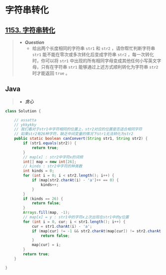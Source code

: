 # 字符串转化

## [1153. 字符串转化](https://leetcode.cn/problems/string-transforms-into-another-string/)

> - ***Question***
>   - 给出两个长度相同的字符串 `str1` 和 `str2` ，请你帮忙判断字符串 `str1` 能不能在零次或多次转化后变成字符串 `str2` ，每一次转化时，你可以将 `str1` 中出现的所有相同字母变成其他任何小写英文字母，只有在字符串 `str1` 能够通过上述方式顺利转化为字符串 `str2` 时才能返回 `true` 。

## Java

> - ***贪心***

```java
class Solution {

    // assatta
    // ykkykky
    // 我们看对于str1中字符相同的位置上，str2对应的位置是否适合相同字符
    // 如果str2有26种字符，缺乏中间变量的情况下str1无法转化为str2
    public static boolean canConvert(String str1, String str2) {
        if (str1.equals(str2)) {
            return true;
        }
        // map[x] : str2中字符x的词频
        int[] map = new int[26];
        // kinds : str2中字符的种类数
        int kinds = 0;
        for (int i = 0; i < str2.length(); i++) {
            if (map[str2.charAt(i) - 'a']++ == 0) {
                kinds++;
            }
        }
        if (kinds == 26) {
            return false;
        }
        Arrays.fill(map, -1);
        // map[x] = y : str1中的字符x上次出现在str1中的y位置
        for (int i = 0, cur; i < str1.length(); i++) {
            cur = str1.charAt(i) - 'a';
            if (map[cur] != -1 && str2.charAt(map[cur]) != str2.charAt(i)) {
                return false;
            }
            map[cur] = i;
        }
        return true;
    }

}
```

